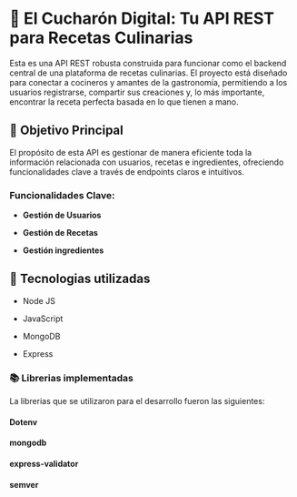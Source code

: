 # 🥄 El Cucharón Digital: Tu API REST para Recetas Culinarias

Esta es una API REST robusta construida para funcionar como el backend central de una plataforma de recetas culinarias. El proyecto está diseñado para conectar a cocineros y amantes de la gastronomía, permitiendo a los usuarios registrarse, compartir sus creaciones y, lo más importante, encontrar la receta perfecta basada en lo que tienen a mano.

## 🎯 Objetivo Principal
El propósito de esta API es gestionar de manera eficiente toda la información relacionada con usuarios, recetas e ingredientes, ofreciendo funcionalidades clave a través de endpoints claros e intuitivos.

### Funcionalidades Clave:

- **Gestión de Usuarios**

- **Gestión de Recetas**

- **Gestión ingredientes**

## 🦾 Tecnologias utilizadas

- Node JS

- JavaScript

- MongoDB

- Express

### 📚 Librerias implementadas

La librerias que se utilizaron para el desarrollo fueron las siguientes:

#### Dotenv

#### mongodb

#### express-validator

#### semver 